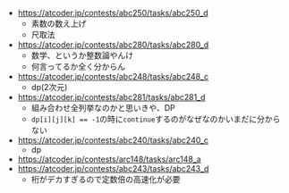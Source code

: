 - https://atcoder.jp/contests/abc250/tasks/abc250_d
    - 素数の数え上げ
    - 尺取法
- https://atcoder.jp/contests/abc280/tasks/abc280_d
    - 数学、というか整数論やんけ
    - 何言ってるか全く分からん
- https://atcoder.jp/contests/abc248/tasks/abc248_c
    - dp(2次元)
- https://atcoder.jp/contests/abc281/tasks/abc281_d
    - 組み合わせ全列挙なのかと思いきや、DP
    - `dp[i][j][k] == -1`の時に`continue`するのがなぜなのかいまだに分からない
- https://atcoder.jp/contests/abc240/tasks/abc240_c
    - dp
- https://atcoder.jp/contests/arc148/tasks/arc148_a
- https://atcoder.jp/contests/abc243/tasks/abc243_d
    - 桁がデカすぎるので定数倍の高速化が必要
